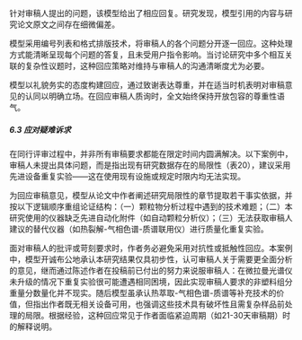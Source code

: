 针对审稿人提出的问题，该模型给出了相应回复。研究发现，模型引用的内容与研究论文原文之间存在细微偏差。

模型采用编号列表和格式排版技术，将审稿人的各个问题分开逐一回应。这种处理方式能清晰呈现每个问题的答复，且未受用户指令影响。当讨论研究中多个相互关联的复杂性议题时，这种回应策略对维持与审稿人的沟通清晰度尤为必要。

模型以礼貌务实的态度构建回应，通过致谢表达尊重，并在适当时机表明对审稿意见的认同以明确立场。在回应审稿人质询时，全文始终保持开放包容的尊重性语气。

##### 6.3 应对疑难诉求

在同行评审过程中，并非所有审稿要求都能在限定时间内圆满解决。以下案例中，审稿人未提出具体问题，而是指出现有研究数据存在的局限性（表20），建议采用先进设备重复实验——这在使用现有设施或规定时限内均无法实现。

为回应审稿意见，模型从论文中作者阐述研究局限性的章节提取若干事实依据，并按以下逻辑顺序重组论证结构：（一）颗粒物分析过程中遇到的技术难题；（二）本研究使用的仪器缺乏先进自动化附件（如自动颗粒分析仪）；（三）无法获取审稿人建议的替代仪器（如热裂解-气相色谱-质谱联用仪）进行质量化重复实验。

面对审稿人的批评或苛刻要求时，作者务必避免采用对抗性或抵触性回应。本案例中，模型开诚布公地承认本研究结果仅具初步性，认可审稿人关于需要更全面分析的意见，继而通过陈述作者在投稿前已付出的努力来说服审稿人：在微拉曼光谱仪未升级的情况下重复实验很可能遭遇相同困境，因此实现审稿人要求的非塑料组分重量分数量化并不现实。随后模型虽承认热萃取-气相色谱-质谱等补充技术的价值，但指出作者既无相关设备可用，也强调这些技术具有破坏性且需复杂样品前处理的局限。根据经验，这种回应常见于作者面临紧迫周期（如21-30天审稿期）时的解释说明。